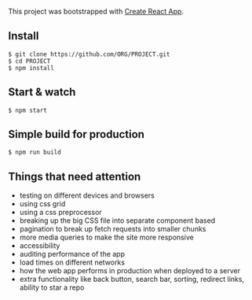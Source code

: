 This project was bootstrapped with [Create React App](https://github.com/facebook/create-react-app).

## Install

    $ git clone https://github.com/ORG/PROJECT.git
    $ cd PROJECT
    $ npm install

## Start & watch

    $ npm start

## Simple build for production

    $ npm run build


## Things that need attention

- testing on different devices and browsers
- using css grid 
- using a css preprocessor
- breaking up the big CSS file into separate component based
- pagination to break up fetch requests into smaller chunks  
- more media queries to make the site more responsive
- accessibility 
- auditing performance of the app
- load times on different networks
- how the web app performs in production when deployed to a server
- extra functionality like back button, search bar, sorting, redirect links, ability to star a repo